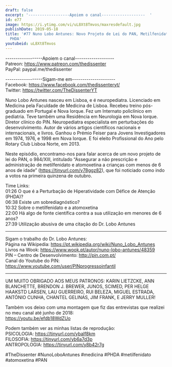 ```yaml
---
draft: false
excerpt: '------------------Apoiem o canal-------------------  '
id: e77
image: https://i.ytimg.com/vi/uL8Xt8Tmvos/maxresdefault.jpg
publishDate: 2019-05-18
title: '#77 Nuno Lobo Antunes: Novo Projeto de Lei do PAN, Metilfenidato e Atomoxetina,
  PHDA'
youtubeid: uL8Xt8Tmvos
---
```

------------------Apoiem o canal-------------------  
Patreon: https://www.patreon.com/thedissenter  
PayPal: paypal.me/thedissenter

------------------Sigam-me em---------------------  
Facebook: https://www.facebook.com/thedissenteryt/  
Twitter: https://twitter.com/TheDissenterYT

Nuno Lobo Antunes nasceu em Lisboa, e é neuropediatra. Licenciado em Medicina pela Faculdade de Medicina de Lisboa. Recebeu treino pós-graduado em Portugal e Nova Iorque. Fez um Internato policlínico em pediatria. Teve também uma Residência em Neurologia em Nova Iorque. Diretor clínico do PIN. Neuropediatra especialista em perturbações do desenvolvimento. Autor de vários artigos científicos nacionais e internacionais, e livros. Ganhou o Prémio Feiser para Jovens Investigadores em 1974, 1976, e 1998 em Nova Iorque. E foi eleito Profissional do Ano pelo Rotary Club Lisboa Norte, em 2013. 

Neste episódio, encontramo-nos para falar acerca de um novo projeto de lei do PAN, o 984/XIII, intitulado “Assegurar a não prescrição e administração de metilfenidato e atomoxetina a crianças com menos de 6 anos de idade” (https://tinyurl.com/y78ggz82), que foi noticiado como indo a votos na primeira quinzena de outubro.

Time Links:  
01:26  O que é a Perturbação de Hiperatividade com Défice de Atenção (PHDA)?  
06:38  Existe um sobrediagnóstico?            
10:32  Sobre o metilfenidato e a atomoxetina      
22:00  Há algo de fonte científica contra a sua utilização em menores de 6 anos?    
27:39  Utilização abusiva de uma citação do Dr. Lobo Antunes    

---

Sigam o trabalho do Dr. Lobo Antunes:  
Página na Wikipedia: https://pt.wikipedia.org/wiki/Nuno_Lobo_Antunes  
Livros na Wook: https://www.wook.pt/autor/nuno-lobo-antunes/48359  
PIN – Centro de Desenvolvimento: http://pin.com.pt/  
Canal do Youtube do PIN: https://www.youtube.com/user/PINprogressoinfantil

---

UM MUITO OBRIGADO AOS MEUS PATRONOS: KARIN LIETZCKE, ANN BLANCHETTE, BRENDON J. BREWER, JUNOS, SCIMED, PER HELGE HAAKSTD LARSEN, LAU GUERREIRO, RUI BELEZA, MIGUEL ESTRADA, ANTÓNIO CUNHA, CHANTEL GELINAS, JIM FRANK, E JERRY MULLER!

Também vos deixo com uma montagem que fiz das entrevistas que realizei no meu canal até junho de 2018:  
https://youtu.be/efdb18WdZUo

Podem também ver as minhas listas de reprodução:  
PSICOLOGIA: https://tinyurl.com/ybalf8km  
FILOSOFIA: https://tinyurl.com/yb6a7d3p  
ANTROPOLOGIA: https://tinyurl.com/y8b42r7g

#TheDissenter #NunoLoboAntunes #medicina #PHDA #metilfenidato #atomoxetina #PAN